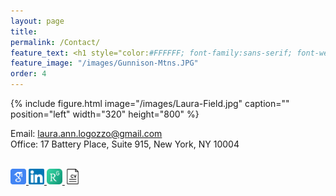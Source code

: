 ```yaml
---
layout: page
title: 
permalink: /Contact/
feature_text: <h1 style="color:#FFFFFF; font-family:sans-serif; font-weight:normal"> Contact </h1>
feature_image: "/images/Gunnison-Mtns.JPG"
order: 4
---
```



{% include figure.html image="/images/Laura-Field.jpg" caption="" position="left" width="320" height="800" %}

Email: [laura.ann.logozzo@gmail.com](mailto:laura.ann.logozzo@gmail.com) <br> 
Office: 17 Battery Place, Suite 915, New York, NY 10004 <br>
<br>

<a href="https://scholar.google.com/citations?hl=en&user=J0n805cAAAAJ" target="_blank"> <img src="/images/GoogleScholar.png" width = "25" /> </a>
<a href="https://www.linkedin.com/in/lauralogozzo/" target="_blank"> <img src="/images/LinkedIn.png" width = "25" /> </a>
<a href="https://www.researchgate.net/profile/Laura_Logozzo" target="_blank"> <img src="/images/ResearchGate.jpg" width = "25" /> </a>
<a href="/assets/laura-logozzo-cv.pdf" target="blank"> <img src="/images/CV-icon.png" width = "25" /> </a>
